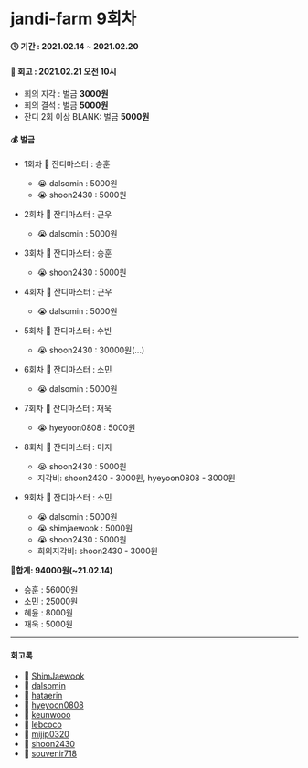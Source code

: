 # jandi-farm 9회차

#### 🕔 기간 : 2021.02.14 ~ 2021.02.20

#### 📌 회고 : 2021.02.21 오전 10시

- 회의 지각 : 벌금 **3000원**
- 회의 결석 : 벌금 **5000원**
- 잔디 2회 이상 BLANK: 벌금 **5000원**

#### 💰 벌금

- 1회차 👑 잔디마스터 : 승훈
  - 😭 dalsomin : 5000원
  - 😭 shoon2430 : 5000원
- 2회차 👑 잔디마스터 : 근우
  - 😭 dalsomin : 5000원
- 3회차 👑 잔디마스터 : 승훈
  - 😭 shoon2430 : 5000원
- 4회차 👑 잔디마스터 : 근우
  - 😭 dalsomin : 5000원
- 5회차 👑 잔디마스터 : 수빈
  - 😭 shoon2430 : 30000원(...)
- 6회차 👑 잔디마스터 : 소민
  - 😭 dalsomin : 5000원
- 7회차 👑 잔디마스터 : 재욱
  - 😭 hyeyoon0808 : 5000원 
- 8회차 👑 잔디마스터 : 미지
  - 😭 shoon2430 : 5000원
  - 지각비: shoon2430 - 3000원, hyeyoon0808 - 3000원

- 9회차 👑 잔디마스터 : 소민
  - 😭 dalsomin : 5000원
  - 😭 shimjaewook : 5000원
  - 😭 shoon2430 : 5000원
  - 회의지각비: shoon2430 - 3000원

👛**합계: 94000원(~21.02.14)**

- 승훈 : 56000원
- 소민 : 25000원
- 혜윤 : 8000원
- 재욱 : 5000원



---

#### 회고록

* 🌱 [ShimJaewook](https://github.com/jandifarm/jandi-farm-history/blob/master/jandi-farm-9%ED%9A%8C%EC%B0%A8/%ED%9A%8C%EA%B3%A0%EB%A1%9D/ShimJaewook.md)
* 🌱 [dalsomin](https://github.com/jandifarm/jandi-farm-history/blob/master/jandi-farm-9%ED%9A%8C%EC%B0%A8/%ED%9A%8C%EA%B3%A0%EB%A1%9D/dalsomin.md)
* 🌱 [hataerin](https://github.com/jandifarm/jandi-farm-history/blob/master/jandi-farm-9%ED%9A%8C%EC%B0%A8/%ED%9A%8C%EA%B3%A0%EB%A1%9D/hataerin.md)
* 🌱 [hyeyoon0808](https://github.com/jandifarm/jandi-farm-history/blob/master/jandi-farm-9%ED%9A%8C%EC%B0%A8/%ED%9A%8C%EA%B3%A0%EB%A1%9D/hyeyoon0808.md)
* 🌱 [keunwooo](https://github.com/jandifarm/jandi-farm-history/blob/master/jandi-farm-9%ED%9A%8C%EC%B0%A8/%ED%9A%8C%EA%B3%A0%EB%A1%9D/keunwooo.md)
* 🌱 [lebcoco](https://github.com/jandifarm/jandi-farm-history/blob/master/jandi-farm-9%ED%9A%8C%EC%B0%A8/%ED%9A%8C%EA%B3%A0%EB%A1%9D/lebcoco.md)
* 🌱 [mijip0320](https://github.com/jandifarm/jandi-farm-history/blob/master/jandi-farm-9%ED%9A%8C%EC%B0%A8/%ED%9A%8C%EA%B3%A0%EB%A1%9D/mijip0320.md)
* 🌱 [shoon2430](https://github.com/jandifarm/jandi-farm-history/blob/master/jandi-farm-9%ED%9A%8C%EC%B0%A8/%ED%9A%8C%EA%B3%A0%EB%A1%9D/shoon2430.md)
* 🌱 [souvenir718](https://github.com/jandifarm/jandi-farm-history/blob/master/jandi-farm-9%ED%9A%8C%EC%B0%A8/%ED%9A%8C%EA%B3%A0%EB%A1%9D/souvenir718.md)
